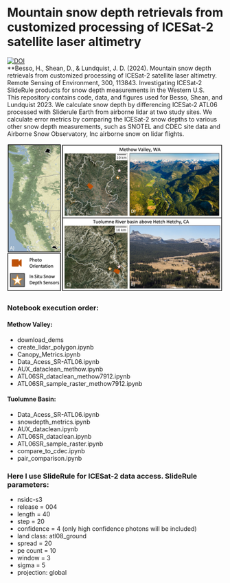 # Mountain snow depth retrievals from customized processing of ICESat-2 satellite laser altimetry  
[![DOI](https://zenodo.org/badge/502175042.svg)](https://zenodo.org/doi/10.5281/zenodo.10048877)  
**Besso, H., Shean, D., & Lundquist, J. D. (2024). Mountain snow depth retrievals from customized processing of ICESat-2 satellite laser altimetry. Remote Sensing of Environment, 300, 113843.
Investigating ICESat-2 SlideRule products for snow depth measurements in the Western U.S.  
This repository contains code, data, and figures used for Besso, Shean, and Lundquist 2023. We calculate snow depth by differencing ICESat-2 ATL06 processed with Sliderule Earth from airborne lidar at two study sites. We calculate error metrics by comparing the ICESat-2 snow depths to various other snow depth measurements, such as SNOTEL and CDEC site data and Airborne Snow Observatory, Inc airborne snow on lidar flights.  

![alt text](tuolumne_basin/figures/Figure_1.jpg) 

### Notebook execution order:  
#### Methow Valley:
* download_dems
* create_lidar_polygon.ipynb
* Canopy_Metrics.ipynb
* Data_Acess_SR-ATL06.ipynb
* AUX_dataclean_methow.ipynb
* ATL06SR_dataclean_methow7912.ipynb
* ATL06SR_sample_raster_methow7912.ipynb

#### Tuolumne Basin:
* Data_Acess_SR-ATL06.ipynb
* snowdepth_metrics.ipynb
* AUX_dataclean.ipynb
* ATL06SR_dataclean.ipynb
* ATL06SR_sample_raster.ipynb
* compare_to_cdec.ipynb
* pair_comparison.ipynb

### Here I use SlideRule for ICESat-2 data access. SlideRule parameters:
* nsidc-s3
* release = 004
* length = 40
* step = 20
* confidence = 4 (only high confidence photons will be included)
* land class: atl08_ground
* spread = 20
* pe count = 10
* window = 3
* sigma = 5
* projection: global


